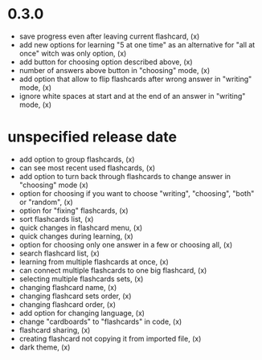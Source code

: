 # 0.3.0
- save progress even after leaving current flashcard, (x)
- add new options for learning "5 at one time" as an alternative for "all at once" witch was only option, (x)
- add button for choosing option described above, (x)
- number of answers above button in "choosing" mode, (x)
- add option that allow to flip flashcards after wrong answer in "writing" mode, (x)
- ignore white spaces at start and at the end of an answer in "writing" mode, (x)

# unspecified release date
- add option to group flashcards, (x)
- can see most recent used flashcards, (x)
- add option to turn back through flashcards to change answer in "choosing" mode (x)
- option for choosing if you want to choose "writing", "choosing", "both" or "random", (x)
- option for "fixing" flashcards, (x)
- sort flashcards list, (x)
- quick changes in flashcard menu, (x)
- quick changes during learning, (x)
- option for choosing only one answer in a few or choosing all, (x)
- search flashcard list, (x)
- learning from multiple flashcards at once, (x)
- can connect multiple flashcards to one big flashcard, (x)
- selecting multiple flashcards sets, (x)
- changing flashcard name, (x)
- changing flashcard sets order, (x)
- changing flashcard order, (x)
- add option for changing language, (x)
- change "cardboards" to "flashcards" in code, (x)
- flashcard sharing, (x)
- creating flashcard not copying it from imported file, (x)
- dark theme, (x)
